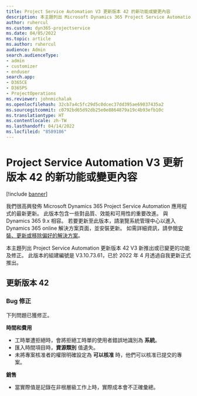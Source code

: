 ```yaml
---
title: Project Service Automation V3 更新版本 42 的新功能或變更內容
description: 本主題列出 Microsoft Dynamics 365 Project Service Automation 更新版本 42 V3 中可用的功能與修正。
author: ruhercul
ms.custom: dyn365-projectservice
ms.date: 04/05/2022
ms.topic: article
ms.author: ruhercul
audience: Admin
search.audienceType:
- admin
- customizer
- enduser
search.app:
- D365CE
- D365PS
- ProjectOperations
ms.reviewer: johnmichalak
ms.openlocfilehash: 32cb7a4c5fc29d5c0dcec37dd395ae69037435a2
ms.sourcegitcommit: c0792bd65d92db25e0e8864879a19c4b93efb10c
ms.translationtype: HT
ms.contentlocale: zh-TW
ms.lasthandoff: 04/14/2022
ms.locfileid: "8589186"
---
```

# <a name="whats-new-or-changed-in-project-service-automation-update-release-42-v3"></a>Project Service Automation V3 更新版本 42 的新功能或變更內容

[!include [banner](../includes/psa-now-project-operations.md)]

我們很高興發佈 Microsoft Dynamics 365 Project Service Automation 應用程式的最新更新。 此版本包含一些對品質、效能和可用性的重要改進。 與 Dynamics 365 9.x 相容。 若要更新至此版本，請瀏覽系統管理中心以進入 Dynamics 365 online 解決方案頁面，並安裝更新。 如需詳細資訊，請參閱[安裝、更新或移除偏好的解決方案](/power-platform/admin/install-remove-preferred-solution)。

本主題列出 Project Service Automation 更新版本 42 V3 新推出或已變更的功能及修正。 此版本的組建編號是 V3.10.73.61，已於 2022 年 4 月透過自我更新正式推出。

## <a name="update-release-42"></a>更新版本 42

### <a name="bug-fixes"></a>Bug 修正

下列問題已獲修正。

**時間和費用**

- 工時單遭拒絕時，會將拒絕工時單的使用者錯誤地識別為 **系統**。
- 匯入時間項目時，**資源類別** 值遺失。
- 未將專案核准者的權限明確設定為 **可以核准** 時，他們可以核准已提交的專案。

**銷售**

- 當實際值是記錄在非根層級工作上時，實際成本會不正確彙總。
